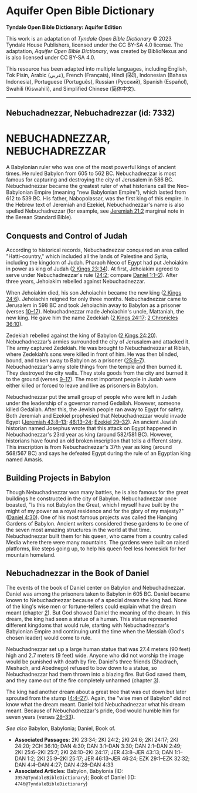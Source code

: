 # Aquifer Open Bible Dictionary

**Tyndale Open Bible Dictionary: Aquifer Edition**

This work is an adaptation of *Tyndale Open Bible Dictionary* © 2023 Tyndale House Publishers, licensed under the CC BY\-SA 4\.0 license. The adaptation, *Aquifer Open Bible Dictionary*, was created by BiblioNexus and is also licensed under CC BY\-SA 4\.0\.

This resource has been adapted into multiple languages, including English, Tok Pisin, Arabic (عربي), French (Français), Hindi (हिंदी), Indonesian (Bahasa Indonesia), Portuguese (Português), Russian (Русский), Spanish (Español), Swahili (Kiswahili), and Simplified Chinese (简体中文).



--------------------------------

## Nebuchadnezzar, Nebuchadrezzar (id: 7332)

NEBUCHADNEZZAR, NEBUCHADREZZAR
==============================

A Babylonian ruler who was one of the most powerful kings of ancient times. He ruled Babylon from 605 to 562 BC. Nebuchadnezzar is most famous for capturing and destroying the city of Jerusalem in 586 BC. Nebuchadnezzar became the greatest ruler of what historians call the Neo\-Babylonian Empire (meaning "new Babylonian Empire"), which lasted from 612 to 539 BC. His father, Nabopolassar, was the first king of this empire. In the Hebrew text of Jeremiah and Ezekiel, Nebuchadnezzar's name is also spelled Nebuchadrezzar (for example, see [Jeremiah 21:2](https://ref.ly/Jer21:2) marginal note in the Berean Standard Bible).

Conquests and Control of Judah
------------------------------

According to historical records, Nebuchadnezzar conquered an area called "Hatti\-country," which included all the lands of Palestine and Syria, including the kingdom of Judah. Pharaoh Neco of Egypt had put Jehoiakim in power as king of Judah ([2 Kings 23:34](https://ref.ly/2Kgs23:34)). At first, Jehoiakim agreed to serve under Nebuchadnezzar's rule ([24:2](https://ref.ly/2Kgs24:2); compare [Daniel 1:1–2](https://ref.ly/Dan1:1-Dan1:2)). After three years, Jehoiakim rebelled against Nebuchadnezzar. 

When Jehoiakim died, his son Jehoiachin became the new king ([2 Kings 24:6](https://ref.ly/2Kgs24:6)). Jehoiachin reigned for only three months. Nebuchadnezzar came to Jerusalem in 598 BC and took Jehoiachin away to Babylon as a prisoner (verses [10–17](https://ref.ly/2Kgs24:10-2Kgs24:17)). Nebuchadnezzar made Jehoiachin's uncle, Mattaniah, the new king. He gave him the name Zedekiah ([2 Kings 24:17](https://ref.ly/2Kgs24:17); [2 Chronicles 36:10](https://ref.ly/2Chr36:10)).

Zedekiah rebelled against the king of Babylon ([2 Kings 24:20](https://ref.ly/2Kgs24:20)). Nebuchadnezzar’s armies surrounded the city of Jerusalem and attacked it. The army captured Zedekiah. He was brought to Nebuchadnezzar at Riblah, where Zedekiah’s sons were killed in front of him. He was then blinded, bound, and taken away to Babylon as a prisoner ([25:6–7](https://ref.ly/2Kgs25:6-2Kgs25:7)). Nebuchadnezzar's army stole things from the temple and then burned it. They destroyed the city walls. They stole goods from the city and burned it to the ground (verses [9–17](https://ref.ly/2Kgs25:9-2Kgs25:17)). The most important people in Judah were either killed or forced to leave and live as prisoners in Babylon.

Nebuchadnezzar put the small group of people who were left in Judah under the leadership of a governor named Gedaliah. However, someone killed Gedaliah. After this, the Jewish people ran away to Egypt for safety. Both Jeremiah and Ezekiel prophesied that Nebuchadnezzar would invade Egypt ([Jeremiah 43:8–13](https://ref.ly/Jer43:8-Jer43:13); [46:13](https://ref.ly/Jer46:13-Jer46:24)[–](https://ref.ly/Jer43:8-Jer43:13)[24](https://ref.ly/Jer46:13-Jer46:24); [Ezekiel 29–32](https://ref.ly/Ezek29:1-Ezek32:32)). An ancient Jewish historian named Josephus wrote that this attack on Egypt happened in Nebuchadnezzar's 23rd year as king (around 582/581 BC). However, historians have found an old broken inscription that tells a different story. This inscription is from Nebuchadnezzar's 37th year as king (around 568/567 BC) and says he defeated Egypt during the rule of an Egyptian king named Amasis.

Building Projects in Babylon
----------------------------

Though Nebuchadnezzar won many battles, he is also famous for the great buildings he constructed in the city of Babylon. Nebuchadnezzar once boasted, "Is this not Babylon the Great, which I myself have built by the might of my power as a royal residence and for the glory of my majesty?" ([Daniel 4:30](https://ref.ly/Dan4:30)). One of his most famous projects was called the Hanging Gardens of Babylon. Ancient writers considered these gardens to be one of the seven most amazing structures in the world at that time. Nebuchadnezzar built them for his queen, who came from a country called Media where there were many mountains. The gardens were built on raised platforms, like steps going up, to help his queen feel less homesick for her mountain homeland.

Nebuchadnezzar in the Book of Daniel
------------------------------------

The events of the book of Daniel center on Babylon and Nebuchadnezzar. Daniel was among the prisoners taken to Babylon in 605 BC. Daniel became known to Nebuchadnezzar because of a special dream the king had. None of the king's wise men or fortune\-tellers could explain what the dream meant (chapter [2](https://ref.ly/Dan2:1-Dan2:49)). But God showed Daniel the meaning of the dream. In this dream, the king had seen a statue of a human. This statue represented different kingdoms that would rule, starting with Nebuchadnezzar's Babylonian Empire and continuing until the time when the Messiah (God's chosen leader) would come to rule.

Nebuchadnezzar set up a large human statue that was 27\.4 meters (90 feet) high and 2\.7 meters (9 feet) wide. Anyone who did not worship the image would be punished with death by fire. Daniel's three friends (Shadrach, Meshach, and Abednego) refused to bow down to a statue, so Nebuchadnezzar had them thrown into a blazing fire. But God saved them, and they came out of the fire completely unharmed (chapter [3](https://ref.ly/Dan3:1-Dan3:30)).

The king had another dream about a great tree that was cut down but later sprouted from the stump ([4:4–27](https://ref.ly/Dan4:4-Dan4:27)). Again, the "wise men of Babylon" did not know what the dream meant. Daniel told Nebuchadnezzar what his dream meant. Because of Nebuchadnezzar's pride, God would humble him for seven years (verses [28–33](https://ref.ly/Dan4:28-Dan4:33)).

*See also* Babylon, Babylonia; Daniel, Book of.

* **Associated Passages:** 2KI 23:34; 2KI 24:2; 2KI 24:6; 2KI 24:17; 2KI 24:20; 2CH 36:10; DAN 4:30; DAN 3:1–DAN 3:30; DAN 2:1–DAN 2:49; 2KI 25:6–2KI 25:7; 2KI 24:10–2KI 24:17; JER 43:8–JER 43:13; DAN 1:1–DAN 1:2; 2KI 25:9–2KI 25:17; JER 46:13–JER 46:24; EZK 29:1–EZK 32:32; DAN 4:4–DAN 4:27; DAN 4:28–DAN 4:33
* **Associated Articles:** Babylon, Babylonia (ID: `3957@TyndaleBibleDictionary`); Book of Daniel (ID: `4746@TyndaleBibleDictionary`)

